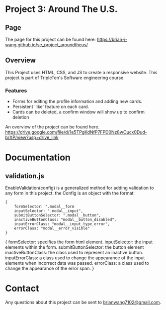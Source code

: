 # Project 3: Around The U.S.

## Page
The page for this project can be found here:
https://brian-j-wang.github.io/se_project_aroundtheus/

## Overview  
This Project uses HTML, CSS, and JS to create a responsive website. This project is part of TripleTen's Software engineering course.

### Features
- Forms for editing the profile information and adding new cards.
- Persistent 'like' feature on each card.
- Cards can be deleted, a confirm window will show up to confirm deletion

An overview of the project can be found here.
https://drive.google.com/file/d/1e5TPgKdNfP7FPD0Nz8wOucx0Dud-brXP/view?usp=drive_link

# Documentation

## validation.js

EnableValidation(config) is a generalized method for adding validation to any form in this project. the Config is an object with the format:
```
{
    formSelector: ".modal__form
    inputSelector: ".modal__input",
    submitButtonSelector: ".modal__button",
    inactiveButtonClass: "modal__button_disabled",
    inputErrorClass: "modal__input_type_error",
    errorClass: "modal__error_visible"
}
```

{
    formSelector: specifies the form html element.
    inputSelector: the input elements within the form.
    submitButtonSelector: the button element
    inactiveButtonClass: the class used to represent an inactive button.
    inputErrorClass: a class used to change the appearance of the input elements when incorrect data was passed.
    errorClass: a class used to change the appearance of the error span.
}

# Contact
Any questions about this project can be sent to brianwang7102@gmail.com.

